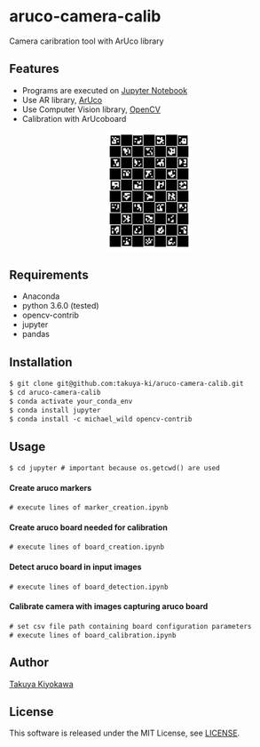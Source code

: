 # aruco-camera-calib

Camera caribration tool with ArUco library

## Features

- Programs are executed on [Jupyter Notebook](https://jupyter.org/)
- Use AR library, [ArUco](https://www.uco.es/investiga/grupos/ava/node/26)
- Use Computer Vision library, [OpenCV](https://opencv.org/)
- Calibration with ArUcoboard

<div align="center">
    <img src="board/sample_board.png", width="30%">
</div>

## Requirements

- Anaconda
- python 3.6.0 (tested)
- opencv-contrib
- jupyter
- pandas

## Installation

	$ git clone git@github.com:takuya-ki/aruco-camera-calib.git
	$ cd aruco-camera-calib
    $ conda activate your_conda_env
    $ conda install jupyter
    $ conda install -c michael_wild opencv-contrib

## Usage

    $ cd jupyter # important because os.getcwd() are used

#### Create aruco markers

    # execute lines of marker_creation.ipynb

#### Create aruco board needed for calibration

    # execute lines of board_creation.ipynb 

#### Detect aruco board in input images

    # execute lines of board_detection.ipynb

#### Calibrate camera with images capturing aruco board

    # set csv file path containing board configuration parameters
    # execute lines of board_calibration.ipynb

## Author

[Takuya Kiyokawa](https://takuya-ki.github.io/)

## License

This software is released under the MIT License, see [LICENSE](./LICENSE).

